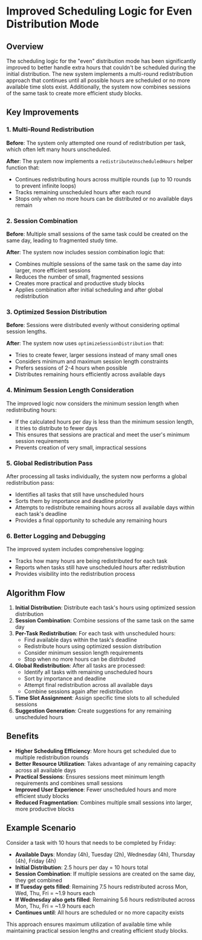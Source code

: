 # Improved Scheduling Logic for Even Distribution Mode

## Overview

The scheduling logic for the "even" distribution mode has been significantly improved to better handle extra hours that couldn't be scheduled during the initial distribution. The new system implements a multi-round redistribution approach that continues until all possible hours are scheduled or no more available time slots exist. Additionally, the system now combines sessions of the same task to create more efficient study blocks.

## Key Improvements

### 1. Multi-Round Redistribution

**Before**: The system only attempted one round of redistribution per task, which often left many hours unscheduled.

**After**: The system now implements a `redistributeUnscheduledHours` helper function that:
- Continues redistributing hours across multiple rounds (up to 10 rounds to prevent infinite loops)
- Tracks remaining unscheduled hours after each round
- Stops only when no more hours can be distributed or no available days remain

### 2. Session Combination

**Before**: Multiple small sessions of the same task could be created on the same day, leading to fragmented study time.

**After**: The system now includes session combination logic that:
- Combines multiple sessions of the same task on the same day into larger, more efficient sessions
- Reduces the number of small, fragmented sessions
- Creates more practical and productive study blocks
- Applies combination after initial scheduling and after global redistribution

### 3. Optimized Session Distribution

**Before**: Sessions were distributed evenly without considering optimal session lengths.

**After**: The system now uses `optimizeSessionDistribution` that:
- Tries to create fewer, larger sessions instead of many small ones
- Considers minimum and maximum session length constraints
- Prefers sessions of 2-4 hours when possible
- Distributes remaining hours efficiently across available days

### 4. Minimum Session Length Consideration

The improved logic now considers the minimum session length when redistributing hours:
- If the calculated hours per day is less than the minimum session length, it tries to distribute to fewer days
- This ensures that sessions are practical and meet the user's minimum session requirements
- Prevents creation of very small, impractical sessions

### 5. Global Redistribution Pass

After processing all tasks individually, the system now performs a global redistribution pass:
- Identifies all tasks that still have unscheduled hours
- Sorts them by importance and deadline priority
- Attempts to redistribute remaining hours across all available days within each task's deadline
- Provides a final opportunity to schedule any remaining hours

### 6. Better Logging and Debugging

The improved system includes comprehensive logging:
- Tracks how many hours are being redistributed for each task
- Reports when tasks still have unscheduled hours after redistribution
- Provides visibility into the redistribution process

## Algorithm Flow

1. **Initial Distribution**: Distribute each task's hours using optimized session distribution
2. **Session Combination**: Combine sessions of the same task on the same day
3. **Per-Task Redistribution**: For each task with unscheduled hours:
   - Find available days within the task's deadline
   - Redistribute hours using optimized session distribution
   - Consider minimum session length requirements
   - Stop when no more hours can be distributed
4. **Global Redistribution**: After all tasks are processed:
   - Identify all tasks with remaining unscheduled hours
   - Sort by importance and deadline
   - Attempt final redistribution across all available days
   - Combine sessions again after redistribution
5. **Time Slot Assignment**: Assign specific time slots to all scheduled sessions
6. **Suggestion Generation**: Create suggestions for any remaining unscheduled hours

## Benefits

- **Higher Scheduling Efficiency**: More hours get scheduled due to multiple redistribution rounds
- **Better Resource Utilization**: Takes advantage of any remaining capacity across all available days
- **Practical Sessions**: Ensures sessions meet minimum length requirements and combines small sessions
- **Improved User Experience**: Fewer unscheduled hours and more efficient study blocks
- **Reduced Fragmentation**: Combines multiple small sessions into larger, more productive blocks

## Example Scenario

Consider a task with 10 hours that needs to be completed by Friday:
- **Available Days**: Monday (4h), Tuesday (2h), Wednesday (4h), Thursday (4h), Friday (4h)
- **Initial Distribution**: 2.5 hours per day = 10 hours total
- **Session Combination**: If multiple sessions are created on the same day, they get combined
- **If Tuesday gets filled**: Remaining 7.5 hours redistributed across Mon, Wed, Thu, Fri = ~1.9 hours each
- **If Wednesday also gets filled**: Remaining 5.6 hours redistributed across Mon, Thu, Fri = ~1.9 hours each
- **Continues until**: All hours are scheduled or no more capacity exists

This approach ensures maximum utilization of available time while maintaining practical session lengths and creating efficient study blocks. 